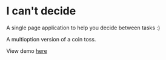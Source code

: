 # I can't decide
A single page application to help you decide between tasks :)

A multioption version of a coin toss.

View demo [here](https://help-me-decide.aniganesh.now.sh)

